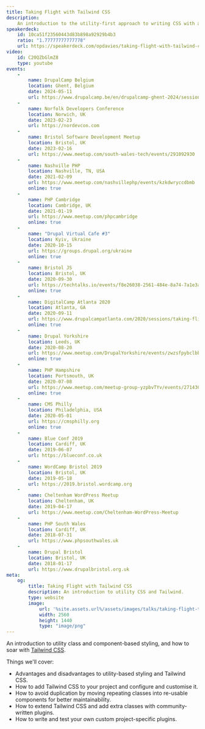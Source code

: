 ```yaml
---
title: Taking Flight with Tailwind CSS
description:
    An introduction to the utility-first approach to writing CSS with a focus on the Tailwind CSS framework.
speakerdeck:
    id: 10ca51f23560443d83b898a92929b4b3
    ratio: "1.77777777777778"
    url: https://speakerdeck.com/opdavies/taking-flight-with-tailwind-css
video:
    id: C20QZbGlmZ8
    type: youtube
events:
    -
        name: DrupalCamp Belgium
        location: Ghent, Belgium
        date: 2024-05-11
        url: https://www.drupalcamp.be/en/drupalcamp-ghent-2024/session/taking-flight-tailwi%E2%80%A6
    -
        name: Norfolk Developers Conference
        location: Norwich, UK
        date: 2023-02-23
        url: https://nordevcon.com
    -
        name: Bristol Software Development Meetup
        location: Bristol, UK
        date: 2023-02-16
        url: https://www.meetup.com/south-wales-tech/events/291092930
    -
        name: Nashville PHP
        location: Nashville, TN, USA
        date: 2021-02-09
        url: https://www.meetup.com/nashvillephp/events/kzkdwryccdbmb
        online: true
    -
        name: PHP Cambridge
        location: Cambridge, UK
        date: 2021-01-19
        url: https://www.meetup.com/phpcambridge
        online: true
    -
        name: "Drupal Virtual Cafe #3"
        location: Kyiv, Ukraine
        date: 2020-10-15
        url: https://groups.drupal.org/ukraine
        online: true
    -
        name: Bristol JS
        location: Bristol, UK
        date: 2020-09-30
        url: https://techtalks.io/events/f8e26038-2561-484e-8a74-7a1e3a0369b8
        online: true
    -
        name: DigitalCamp Atlanta 2020
        location: Atlanta, GA
        date: 2020-09-11
        url: https://www.drupalcampatlanta.com/2020/sessions/taking-flight-tailwind-css
        online: true
    -
        name: Drupal Yorkshire
        location: Leeds, UK
        date: 2020-08-20
        url: https://www.meetup.com/DrupalYorkshire/events/zwzsfpybclbbc
        online: true
    -
        name: PHP Hampshire
        location: Portsmouth, UK
        date: 2020-07-08
        url: https://www.meetup.com/meetup-group-yzpbvTYv/events/271430269
        online: true
    -
        name: CMS Philly
        location: Philadelphia, USA
        date: 2020-05-01
        url: https://cmsphilly.org
        online: true
    -
        name: Blue Conf 2019
        location: Cardiff, UK
        date: 2019-06-07
        url: https://blueconf.co.uk
    -
        name: WordCamp Bristol 2019
        location: Bristol, UK
        date: 2019-05-18
        url: https://2019.bristol.wordcamp.org
    -
        name: Cheltenham WordPress Meetup
        location: Cheltenham, UK
        date: 2019-04-17
        url: https://www.meetup.com/Cheltenham-WordPress-Meetup
    -
        name: PHP South Wales
        location: Cardiff, UK
        date: 2018-07-31
        url: https://www.phpsouthwales.uk
    -
        name: Drupal Bristol
        location: Bristol, UK
        date: 2018-01-17
        url: https://www.drupalbristol.org.uk
meta:
    og:
        title: Taking Flight with Tailwind CSS
        description: An introduction to utility CSS and Tailwind.
        type: website
        image:
            url: '%site.assets.url%/assets/images/talks/taking-flight-tailwind.jpg'
            width: 2560
            height: 1440
            type: "image/png"
---
```


An introduction to utility class and component-based styling, and how to soar with [Tailwind CSS][1].

Things we'll cover:

- Advantages and disadvantages to utility-based styling and Tailwind CSS.
- How to add Tailwind CSS to your project and configure and customise it.
- How to avoid duplication by moving repeating classes into re-usable components for better maintainability.
- How to extend Tailwind CSS and add extra classes with community-written plugins.
- How to write and test your own custom project-specific plugins.

[1]: https://tailwindcss.com
